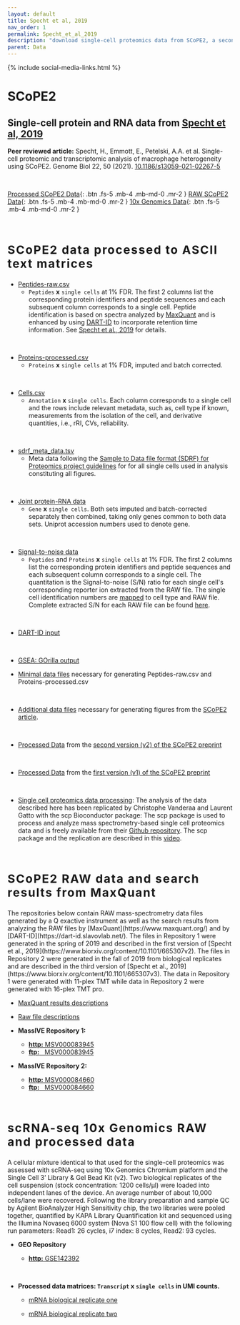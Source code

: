 ```yaml
---
layout: default
title: Specht et al, 2019
nav_order: 1
permalink: Specht_et_al_2019
description: "download single-cell proteomics data from SCoPE2, a second generation SCoPE-MS"
parent: Data
---
```

{% include social-media-links.html %}

# SCoPE2

## Single-cell protein and RNA data from [Specht et al, 2019](hhttps://www.biorxiv.org/content/10.1101/665307v2)
**Peer reviewed article:** Specht, H., Emmott, E., Petelski, A.A. et al. Single-cell proteomic and transcriptomic analysis of macrophage heterogeneity using SCoPE2. Genome Biol 22, 50 (2021). [10.1186/s13059-021-02267-5](https://doi.org/10.1186/s13059-021-02267-5)

&nbsp;

[Processed SCoPE2 Data]({{site.baseurl}}#processed-single-cell-protein-data){: .btn .fs-5 .mb-4 .mb-md-0 .mr-2 }
[RAW SCoPE2 Data]({{site.baseurl}}#RAW-single-cell-protein-data){: .btn .fs-5 .mb-4 .mb-md-0 .mr-2 }
[10x Genomics Data]({{site.baseurl}}#single-cell-RNA-data){: .btn .fs-5 .mb-4 .mb-md-0 .mr-2 }

&nbsp;

<h2 style="letter-spacing: 2px; font-size: 26px;" id="processed-single-cell-protein-data" >SCoPE2 data processed to ASCII text matrices</h2>

* [Peptides-raw.csv](https://drive.google.com/file/d/15DwDzAKFuRDTV31EnU83aRRhuAyz85_v/view?usp=sharing)
  - `Peptides` **x** `single cells` at 1% FDR.  The first 2 columns list the corresponding protein identifiers and peptide sequences and each subsequent column corresponds to a single cell. Peptide identification is based on spectra analyzed by [MaxQuant](https://www.maxquant.org/)  and is enhanced by using [DART-ID](https://dart-id.slavovlab.net/) to incorporate retention time information. See [Specht et al., 2019](https://www.biorxiv.org/content/10.1101/665307v3) for details.   

&nbsp;

* [Proteins-processed.csv](https://drive.google.com/file/d/1sF5STkofF_f2msnYaaYdWabou84Qf2Xr/view?usp=sharing)
   - `Proteins` **x** `single cells` at 1% FDR, imputed and batch corrected.

&nbsp;

* [Cells.csv](https://drive.google.com/file/d/16vf6rjIsk-oK9naAH6BQnCFrlWnYtJsS/view?usp=sharing)
   - `Annotation` **x**  `single cells`. Each column corresponds to a single cell and the rows include relevant metadata, such as, cell type if known, measurements from the isolation of the cell, and derivative quantities, i.e., rRI, CVs, reliability.

&nbsp;

* [sdrf_meta_data.tsv](https://drive.google.com/file/d/1T8BTfNDlYQkBTs8La6YRSCyD1RwNTvqk/view?usp=sharing)
   -  Meta data following the [Sample to Data file format (SDRF) for Proteomics project guidelines](https://github.com/bigbio/proteomics-metadata-standard) for  for all single cells used in analysis constituting all figures.

&nbsp;

* [Joint protein-RNA data](https://drive.google.com/file/d/130FWc-s-Pd-mx3ymg22bI1qH5fiT7Ktv/view?usp=sharing)
   - `Gene` **x**  `single cells`. Both sets imputed and batch-corrected separately then combined, taking only genes common to both data sets. Uniprot accession numbers used to denote gene.

&nbsp;

* [Signal-to-noise data](https://drive.google.com/file/d/16dmI7qNdpJlPOn83dOZFhHfXv0du5Dip/view?usp=sharing)
  - `Peptides` and `Proteins` **x** `single cells` at 1% FDR.  The first 2 columns list the corresponding protein identifiers and peptide sequences and each subsequent column corresponds to a single cell. The quantitation is the Signal-to-noise (S/N) ratio for each single cell's corresponding reporter ion extracted from the RAW file. The single cell identification numbers are [mapped](https://drive.google.com/file/d/1PUfiGhmInYP3JW5Xoul7Tikl9RSHyQcN/view?usp=sharing) to cell type and RAW file. Complete extracted S/N for each RAW file can be found [here](https://drive.google.com/drive/folders/18_BQ15_JQKzbDt1JZo36MaJuOhN3tJCX?usp=sharing).  


&nbsp;
* [DART-ID input](https://drive.google.com/drive/folders/1ohLco5KHX95jyXIZUAZDvrrbip1RzZ_1?usp=sharing)


&nbsp;
* [GSEA: GOrilla output](https://drive.google.com/drive/folders/1DCp_euY0Cj_NWWG5xQsx7CTN3ju5LI_O?usp=sharing)
&nbsp;

* [Minimal data files](https://drive.google.com/drive/folders/10pOMMlxHsFIyPa9X2auq6xKJssqFgo-D?usp=sharing) necessary for generating Peptides-raw.csv and Proteins-processed.csv

&nbsp;
* [Additional data files](https://drive.google.com/drive/folders/1Zhjik_JFjCQNIVjg63-fooJ4K0HZxWjV?usp=sharing) necessary for generating figures from the [SCoPE2 article](https://doi.org/10.1101/665307).

&nbsp;

* [Processed Data](https://drive.google.com/drive/folders/1NJODxiKrnfW2_nTP-_n_UDvIpwcDEz4C?usp=sharing) from the [second version (v2) of the SCoPE2 preprint](https://www.biorxiv.org/content/10.1101/665307v3)

&nbsp;

* [Processed Data](https://drive.google.com/open?id=1cMQ-SIGpHwSfx9wJF2fIa-t8yX329LPM) from the [first version (v1) of the SCoPE2 preprint](https://www.biorxiv.org/content/10.1101/665307v1)

&nbsp;

* [Single cell proteomics data processing](https://uclouvain-cbio.github.io/scp/): The analysis of the data described here has been replicated by Christophe Vanderaa and Laurent Gatto with the scp Bioconductor package: The scp package is used to process and analyze mass spectrometry-based single cell proteomics data and is freely available from their [Github repository](https://github.com/UCLouvain-CBIO/scp/). The scp package and the replication are described in this [video](https://youtu.be/XMxZkw8yorY).



&nbsp;


<h2 style="letter-spacing: 2px; font-size: 26px;" id="RAW-single-cell-protein-data" >SCoPE2 RAW data and search results from MaxQuant</h2>
The repositories below contain RAW mass-spectrometry data files generated by a Q exactive instrument as well as the search results from analyzing the  RAW files by [MaxQuant](https://www.maxquant.org/)  and by [DART-ID](https://dart-id.slavovlab.net/). The files in Repository 1 were generated in the spring of 2019 and described in the first version of [Specht et al., 2019](https://www.biorxiv.org/content/10.1101/665307v2). The files in Repository 2 were generated in the fall of 2019 from biological replicates and are described in the third version of [Specht et al., 2019](https://www.biorxiv.org/content/10.1101/665307v3). The data in Repository 1 were generated with 11-plex TMT while data in Repository 2 were generated with 16-plex TMT pro.

* [MaxQuant results descriptions](https://drive.google.com/open?id=1qXThKpGPx1tBcxvYFvNM0zCSeyILDzE6)

* [Raw file descriptions](https://drive.google.com/open?id=1-RPN6FOk3ULhkmIH7uc3pIgyQjRkdIdJ)

* **MassIVE Repository 1:**
  - [**http:**  MSV000083945](https://massive.ucsd.edu/ProteoSAFe/dataset.jsp?task=de6aace2096845378ab9ef288e43aa75)
  - [**ftp:** &nbsp; MSV000083945](ftp://massive.ucsd.edu/MSV000083945)

* **MassIVE Repository 2:**
  - [**http:**  MSV000084660](https://massive.ucsd.edu/ProteoSAFe/dataset.jsp?accession=MSV000084660)
  - [**ftp:** &nbsp; MSV000084660](ftp://massive.ucsd.edu/MSV000084660)



&nbsp;


<h2 style="letter-spacing: 2px; font-size: 26px;" id="single-cell-RNA-data" >scRNA-seq 10x Genomics RAW and processed data</h2>

A cellular mixture identical to that used for the single-cell proteomics was assessed with scRNA-seq using 10x Genomics Chromium platform and the Single Cell 3’ Library & Gel Bead Kit (v2). Two biological replicates of the cell suspension (stock concentration: 1200 cells/μl) were loaded into independent lanes of the device. An average number of about 10,000 cells/lane were recovered. Following the library preparation and sample QC by Agilent BioAnalyzer High Sensitivity chip, the two libraries were pooled together, quantified by KAPA Library Quantification kit and sequenced using the Illumina Novaseq 6000 system (Nova S1 100 flow cell) with the following run parameters: Read1: 26 cycles, i7 index: 8 cycles, Read2: 93 cycles.

* **GEO Repository**
  - [**http:**  GSE142392](https://www.ncbi.nlm.nih.gov/geo/query/acc.cgi?acc=GSE142392)

  &nbsp;  

* **Processed data matrices: `Transcript` x  `single cells` in UMI counts.**
  - [mRNA biological replicate one](https://drive.google.com/open?id=1cN6UgSrZfqKdOjwJ0VyEYp6m_Fy9eANR)

  - [mRNA biological replicate two](https://drive.google.com/open?id=1cuoYiqKgzVnUoFnFmrpXWKVfaFwiboeo)

&nbsp;  

&nbsp;

&nbsp;  

&nbsp;

&nbsp;

&nbsp;

&nbsp;

&nbsp;

&nbsp;

&nbsp;

&nbsp;

&nbsp;

&nbsp;

&nbsp;

&nbsp;

&nbsp;

&nbsp;

&nbsp;
